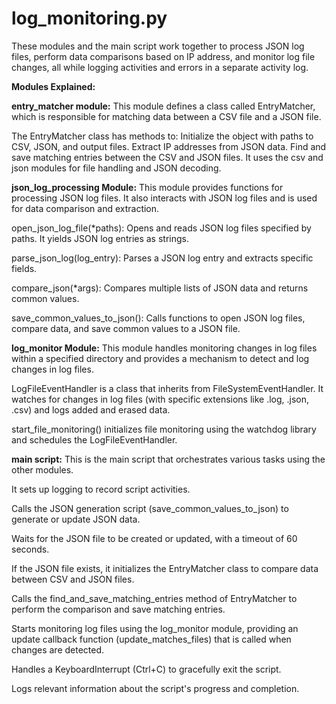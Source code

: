 # log_monitoring.py
These modules and the main script work together to process JSON log files, perform data comparisons based on IP address, and monitor log file changes, all while logging activities and errors in a separate activity log.


**Modules Explained:**

**entry_matcher module:**
This module defines a class called EntryMatcher, which is responsible for matching data between a CSV file and a JSON file.

The EntryMatcher class has methods to:
  Initialize the object with paths to CSV, JSON, and output files.
  Extract IP addresses from JSON data.
  Find and save matching entries between the CSV and JSON files.
  It uses the csv and json modules for file handling and JSON decoding.


**json_log_processing Module:**
This module provides functions for processing JSON log files. It also interacts with JSON log files and is used for data comparison and extraction.

open_json_log_file(*paths): Opens and reads JSON log files specified by paths. It yields JSON log entries as strings.

parse_json_log(log_entry): Parses a JSON log entry and extracts specific fields.

compare_json(*args): Compares multiple lists of JSON data and returns common values.

save_common_values_to_json(): Calls functions to open JSON log files, compare data, and save common values to a JSON file.


**log_monitor Module:**
This module handles monitoring changes in log files within a specified directory and provides a mechanism to detect and log changes in log files.

LogFileEventHandler is a class that inherits from FileSystemEventHandler. It watches for changes in log files (with specific extensions like .log, .json, .csv) and logs added and erased data.

start_file_monitoring() initializes file monitoring using the watchdog library and schedules the LogFileEventHandler.


**main script:**
This is the main script that orchestrates various tasks using the other modules.

It sets up logging to record script activities.

Calls the JSON generation script (save_common_values_to_json) to generate or update JSON data.

Waits for the JSON file to be created or updated, with a timeout of 60 seconds.

If the JSON file exists, it initializes the EntryMatcher class to compare data between CSV and JSON files.

Calls the find_and_save_matching_entries method of EntryMatcher to perform the comparison and save matching entries.

Starts monitoring log files using the log_monitor module, providing an update callback function (update_matches_files) that is called when changes are detected.

Handles a KeyboardInterrupt (Ctrl+C) to gracefully exit the script.

Logs relevant information about the script's progress and completion.
